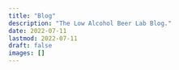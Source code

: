 ```yaml
---
title: "Blog"
description: "The Low Alcohol Beer Lab Blog."
date: 2022-07-11
lastmod: 2022-07-11
draft: false
images: []
---
```

